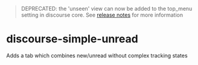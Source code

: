 > DEPRECATED: the 'unseen' view can now be added to the top_menu setting in discourse core. See [release notes](https://meta.discourse.org/t/2-8-0-beta5-pm-improvements-unseen-view-allow-uploaded-avatar-by-trust-level-and-more/202357) for more information

# discourse-simple-unread

Adds a tab which combines new/unread without complex tracking states
